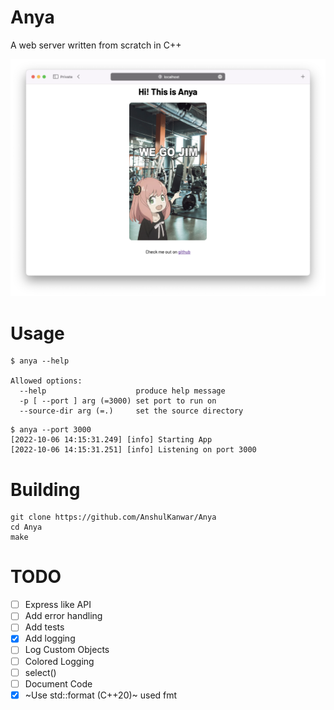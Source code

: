 # Anya

A web server written from scratch in C++

<img src="demo.png" width="800"/>

# Usage

```
$ anya --help

Allowed options:
  --help                    produce help message
  -p [ --port ] arg (=3000) set port to run on
  --source-dir arg (=.)     set the source directory
```

```
$ anya --port 3000
[2022-10-06 14:15:31.249] [info] Starting App
[2022-10-06 14:15:31.251] [info] Listening on port 3000
```

# Building

```shell
git clone https://github.com/AnshulKanwar/Anya
cd Anya
make
```

# TODO

- [ ] Express like API
- [ ] Add error handling
- [ ] Add tests
- [x] Add logging
- [ ] Log Custom Objects
- [ ] Colored Logging
- [ ] select()
- [ ] Document Code
- [x] ~Use std::format (C++20)~ used fmt
